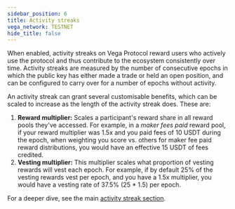 ```yaml
---
sidebar_position: 6
title: Activity streaks
vega_network: TESTNET
hide_title: false
---
```


When enabled, activity streaks on Vega Protocol reward users who actively use the protocol and thus contribute to the ecosystem consistently over time. Activity streaks are measured by the number of consecutive epochs in which the public key has either made a trade or held an open position, and can be configured to carry over for a number of epochs without activity.

An activity streak can grant several customisable benefits, which can be scaled to increase as the length of the activity streak does. These are:

1. **Reward multiplier:** Scales a participant's reward share in all reward pools they've accessed. For example, in a *maker fees paid* reward pool, if your reward multiplier was 1.5x and you paid fees of 10 USDT during the epoch, when weighting you score vs. others for maker fee paid reward distributions, you would have an effective 15 USDT of fees credited.
2. **Vesting multiplier:** This multiplier scales what proportion of vesting rewards will vest each epoch. For example, if by default 25% of the vesting rewards vest per epoch, and you have a 1.5x multiplier, you would have a vesting rate of 37.5% (25 * 1.5) per epoch.

For a deeper dive, see the main [activity streak section](../concepts/trading-framework/discounts-rewards.md#activity-streak).